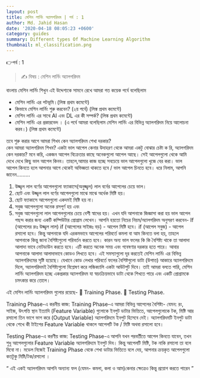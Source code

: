 ```yaml
---
layout: post
title: মেশিন লার্নিং অ্যালগরিদম | পর্ব : 1
author: Md. Jahid Hasan
date: '2020-04-18 08:05:23 +0600'
category: guides
summary: Different types Of Machine Learning Algorithm
thumbnail: ml_classification.png
---
```


👉পর্ব : 1
> ✍ বিষয় : মেশিন লার্নিং অ্যালগরিদম


<p> বাংলায় মেশিন লার্নিং শিখুন এই উদ্দেশ্যকে সামনে রেখে আমরা গত কয়েক পর্বে বলেছিলাম  <p>
<ul>
  <li>মেশিন লার্নিং এর পটভূমি।(লিঙ্ক প্রথম কমেন্টে)</li>
  <li>কিভাবে মেশিন লার্নিং শুরু করবেন? (২য় পর্বে) (লিঙ্ক প্রথম কমেন্টে)</li>
  <li>মেশিন লার্নিং এর সাথে AI এবং DL এর কী সম্পর্ক? (লিঙ্ক প্রথম কমেন্টে)</li>
  <li>মেশিন লার্নিং এর প্রকারভেদ । (এ পর্বে আমরা বলেছিলাম মেশিন লার্নিং এর বিভিন্ন অ্যালগরিদম নিয়ে আলোচনা করব।) (লিঙ্ক প্রথম কমেন্টে)   </li>  
</ul>                     

তবে শুরু করার আগে আমরা শিখব কেন অ্যালগরিদম শেখা দরকার?   
কেন আমরা অ্যালগরিদম শিখব?
একটা ভাল আপেল কেনার উদাহরণ থেকে আমরা একটু বোঝার চেষ্টা ক
রি, অ্যালগরিদম কেন দরকার? মনে করি, একজন আপেল বিক্রেতার কাছে অনেকগুলো আপেল আছে। সেই আপেলগুলো থেকে আমি দেখে দেখে কিছু ভাল আপেল কিনব। তাহলে,আমার কাজ হচ্ছে সবচেয়ে ভাল আপেলগুলো খুজে বের করা।  ভাল আপেল কিনতে হলে আপনার আগে থেকেই অভিজ্ঞতা থাকতে হবে / ভাল আপেল চিনতে হবে।
  ধরে নিলাম, আপনি জানেন.........
1.	উজ্জ্বল লাল বর্ণের আপেলগুলো ফ্যাকাসে(অনুজ্জ্বল) লাল বর্নের আপেলের চেয়ে ভাল।
2.	ছোট এবং উজ্জ্বল লাল বর্ণের আপেলগুলো মাঝে মাঝে অর্ধেক মিষ্টি হয়।
3.	ছোট ফ্যাকাসে আপেলগুলো একদমই মিষ্টি হয় না।
4.	সবুজ আপেলগুলো অনেক রসপূর্ণ হয় এবং
5.	সবুজ আপেলগুলো লাল আপেলগুলোর চেয়ে বেশী স্বাদের হয়।
এখন যদি আপনাকে জিজ্ঞাসা করা হয় ভাল আপেল পছন্দ করার জন্য একটি কম্পিউটার প্রোগ্রাম লেখেন।
আপনি হয়তো নিচের নিয়ম/অ্যালগরিদম অনুসরণ করবেন-
If (আপেলের রংঃ উজ্জ্বল লাল) if (আপেলের সাইজঃ বড়)
            - আপেল মিষ্টি হবে।
if (আপেল সবুজ)
            - আপেল রসালো হবে।
কিন্তু আপনাকে যদি এরকমভাবে আপেলের পরিবর্তে কমলা বা আম কিনতে বলা হয়, তাহলে আপনাকে কিন্তু জানা বৈশিষ্ট্যগুলো পরিবর্তন করতে হবে। কারন অন্য ভাল ফলের কি কি বৈশিষ্ট্য থাকে তা আলাদা আলাদা ভাবে নোটডাউন করতে হবে। এটি করতে অনেক সময় এবং গবেষণার দরকার হতে পারে। আবার আপনাকে আলাদা আলাদাভাবে কোডও লিখতে হবে।
এই সমস্যাগুলো দূর করতেই মেশিন লার্নিং এর বিভিন্ন অ্যালগরিদমের সৃষ্টি হয়েছে। যেখানে কোড লেখার পরিবর্তে ফলের বৈশিষ্টগুলো ডাটা (উপাত্ত) আকারে অ্যালগরিদমে দিলে, অ্যালগরিদমই বৈশিষ্ট্যগুলো বিশ্লেষণ করে লজিক্যালি একটা আউটপুট দিবে।
তাই আমরা বলতে পারি, মেশিন লার্নিং অ্যালগরিদম হচ্ছে একপ্রকার অ্যালগরিদম যা স্বয়ংক্রিয়ভাবে ডাটা থেকে শিখতে পারে এবং একটি প্রোগ্রামকে চমৎকার করে তোলে।

এই মেশিন লার্নিং অ্যালগরিদম গুলোর রয়েছে-
	Training Phase.
	Testing Phase.

Training Phase-এ করনীয় কাজ:
Training Phase-এ আমরা বিভিন্ন আপেলের বৈশিষ্ট্য- যেমন: রং, সাইজ, উৎপত্তি স্থান ইত্যাদি (Feature Variable) গুলোকে ইনপুট ডাটার ভিত্তিতে, আপেলগুলোকে টক, মিষ্টি আর রসালো তিন ভাগে ভাগ করে (Output Variable) অ্যালগরিদমে ইনপুট হিসেবে দেই। অ্যালগরিদমটি ইনপুট ডাটা থেকে শেখে কী টাইপের Feature Variable থাকলে আপেলটি টক / মিষ্টি অথবা রসালো হবে।

Testing Phase-এ করণীয় কাজ:
Testing Phase-এ আপনি যখন পরবর্তীতে আপেল কিনতে যাবেন, তখন শুধু আপেলগুলোর Feature Variable অ্যালগরিদমে ইনপুট দিব। কিন্তু আপেলটি মিষ্টি, টক নাকি রসালো তা বলে দিবো না। মডেল নিজেই Training Phase থেকে শেখা ডাটার ভিত্তিতে বলে দেয়, আপনার ক্রয়কৃত আপেলগুলো কতটুকু মিষ্টি/টক/রসালো ।

“ এই একই অ্যালগরিদম আপনি অন্যান্য ফল (যেমন- কমলা, কলা ও আম)কেনার ক্ষেত্রেও কিন্তু  প্রয়োগ করতে পারেন ”
